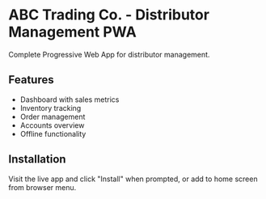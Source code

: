 # ABC Trading Co. - Distributor Management PWA

Complete Progressive Web App for distributor management.

## Features
- Dashboard with sales metrics
- Inventory tracking
- Order management
- Accounts overview
- Offline functionality

## Installation
Visit the live app and click "Install" when prompted, or add to home screen from browser menu.
